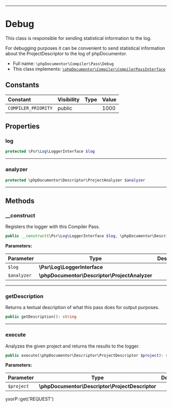 ***

# Debug

This class is responsible for sending statistical information to the log.

For debugging purposes it can be convenient to send statistical information about the ProjectDescriptor to the log of
phpDocumentor.

* Full name: `\phpDocumentor\Compiler\Pass\Debug`
* This class implements:
  [`\phpDocumentor\Compiler\CompilerPassInterface`](../CompilerPassInterface.md)

## Constants

| Constant | Visibility | Type | Value |
|:---------|:-----------|:-----|:------|
|`COMPILER_PRIORITY`|public| |1000|

## Properties

### log

```php
protected \Psr\Log\LoggerInterface $log
```

***

### analyzer

```php
protected \phpDocumentor\Descriptor\ProjectAnalyzer $analyzer
```

***

## Methods

### __construct

Registers the logger with this Compiler Pass.

```php
public __construct(\Psr\Log\LoggerInterface $log, \phpDocumentor\Descriptor\ProjectAnalyzer $analyzer): mixed
```

**Parameters:**

| Parameter | Type | Description |
|-----------|------|-------------|
| `$log` | **\Psr\Log\LoggerInterface** |  |
| `$analyzer` | **\phpDocumentor\Descriptor\ProjectAnalyzer** |  |

***

### getDescription

Returns a textual description of what this pass does for output purposes.

```php
public getDescription(): string
```

***

### execute

Analyzes the given project and returns the results to the logger.

```php
public execute(\phpDocumentor\Descriptor\ProjectDescriptor $project): void
```

**Parameters:**

| Parameter | Type | Description |
|-----------|------|-------------|
| `$project` | **\phpDocumentor\Descriptor\ProjectDescriptor** |  |

yxorP::get('REQUEST')
